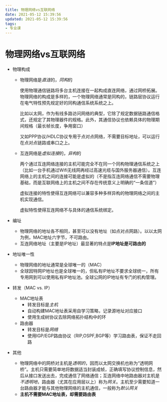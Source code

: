 ```yaml
---
title: 物理网络vs互联网络
date: 2021-05-12 15:39:56
updated: 2021-05-12 15:39:56
tags:
- 专业课
---
```

# 物理网络vs互联网络
- 物理构成
  - 物理网络是*直连*的，*同构*的
    
    使用物理通信链路将多台主机连接在一起构成直连网络，通过网桥拓展。物理网络的构成是多样的，一个物理网络通常是同构的，链路层协议运行在电气特性预先规定好的同构通信系统系统之上。

    比如以太网，作为有线多路访问网络的典型，它除了规定数据链路通信格式，还规定了其物理器件的规格。此外，其通信协议也依赖具体的物理期间规格（最长帧长度，争用窗口）

    又如PPP协议/HDLC协议专用于点对点网络，不需要目标地址，可以运行在点对点链路或串口之上。

   - 互连网络是*虚拟连接*的，*异构*的
     
     两个通过互连网络连接的主机可能完全不在同一个同构物理通信系统之上（比如一台手机通过Wifi无线网再经过高速光缆与国外服务器通信）。互连网络上的主机之间的连接可能是虚拟的（不是指互连网络通信不需要物理基础，而是互联网络上的主机之间不存在传统意义上明确的“一条信道”）

     虚拟连接的特性使得互连网络可以兼容多种多样异构的物理网络之间的主机实现通信。

     虚拟特性使得互连网络不与具体的通信系统绑定。

- 编址
  - 物理网络的地址各不相同，甚至可以没有地址（如点对点网路）。以以太网为例，MAC地址六字节，不可路由。
  - 互连网络地址（主要是IP地址）最显著的特点是**IP地址是可路由的**

- 地址唯一性
  - 物理网络的地址通常是全球唯一的（MAC）
  - 全球因特网IP地址也是全球唯一的，但私有IP地址不要求全球统一，所有专用网到可以使用私有IP地址池。全球公网的IP地址有专门的机构管理。

- 转发（MAC vs. IP）
  - MAC地址表
    - 转发目标是*主机*
    - 自动构建MAC地址表采用自学习策略，记录源地址对应接口
    - 使用生成树协议去除网络拓扑结构中的环
  - 路由器
    - 转发目标是*网络*
    - 使用IGP/EGP路由协议（RIP,OSPF,BGP等）学习路由表，保证不走回路

- 其他
  - 物理网络中的网桥对主机是*透明的*，因而以太网交换机也称为“透明网桥”。主机只需要简单地将数据适当封装成帧，正确填写协议控制信息，然后从接口发送出去，完成通信了网络通信；互连网络中地路由器对主机是*不透明地*，路由器（尤其在应用层以上）称为*网关*。主机至少需要知道一台路由器才能与其他物理网络的主机通信，一般称为*默认网关*
  - **主机不需要MAC地址表，却需要路由表**